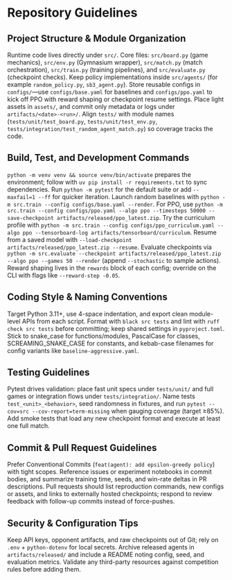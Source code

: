 # Repository Guidelines

## Project Structure & Module Organization
Runtime code lives directly under `src/`. Core files: `src/board.py` (game mechanics), `src/env.py` (Gymnasium wrapper), `src/match.py` (match orchestration), `src/train.py` (training pipelines), and `src/evaluate.py` (checkpoint checks). Keep policy implementations inside `src/agents/` (for example `random_policy.py`, `sb3_agent.py`). Store reusable configs in `configs/`—use `configs/base.yaml` for baselines and `configs/ppo.yaml` to kick off PPO with reward shaping or checkpoint resume settings. Place light assets in `assets/`, and commit only metadata or logs under `artifacts/<date>-<run>/`. Align `tests/` with module names (`tests/unit/test_board.py`, `tests/unit/test_env.py`, `tests/integration/test_random_agent_match.py`) so coverage tracks the code.

## Build, Test, and Development Commands
`python -m venv venv && source venv/bin/activate` prepares the environment; follow with `uv pip install -r requirements.txt` to sync dependencies. Run `python -m pytest` for the default suite or add `--maxfail=1 --ff` for quicker iteration. Launch random baselines with `python -m src.train --config configs/base.yaml --render`. For PPO, use `python -m src.train --config configs/ppo.yaml --algo ppo --timesteps 50000 --save-checkpoint artifacts/released/ppo_latest.zip`. Try the curriculum profile with `python -m src.train --config configs/ppo_curriculum.yaml --algo ppo --tensorboard-log artifacts/tensorboard/curriculum`. Resume from a saved model with `--load-checkpoint artifacts/released/ppo_latest.zip --resume`. Evaluate checkpoints via `python -m src.evaluate --checkpoint artifacts/released/ppo_latest.zip --algo ppo --games 50 --render` (append `--stochastic` to sample actions). Reward shaping lives in the `rewards` block of each config; override on the CLI with flags like `--reward-step -0.05`.

## Coding Style & Naming Conventions
Target Python 3.11+, use 4-space indentation, and export clean module-level APIs from each script. Format with `black src tests` and lint with `ruff check src tests` before committing; keep shared settings in `pyproject.toml`. Stick to snake_case for functions/modules, PascalCase for classes, SCREAMING_SNAKE_CASE for constants, and kebab-case filenames for config variants like `baseline-aggressive.yaml`.

## Testing Guidelines
Pytest drives validation: place fast unit specs under `tests/unit/` and full games or integration flows under `tests/integration/`. Name tests `test_<unit>_<behavior>`, seed randomness in fixtures, and run `pytest --cov=src --cov-report=term-missing` when gauging coverage (target ≥85%). Add smoke tests that load any new checkpoint format and execute at least one full match.

## Commit & Pull Request Guidelines
Prefer Conventional Commits (`feat(agent): add epsilon-greedy policy`) with tight scopes. Reference issues or experiment notebooks in commit bodies, and summarize training time, seeds, and win-rate deltas in PR descriptions. Pull requests should list reproduction commands, new configs or assets, and links to externally hosted checkpoints; respond to review feedback with follow-up commits instead of force-pushes.

## Security & Configuration Tips
Keep API keys, opponent artifacts, and raw checkpoints out of Git; rely on `.env` + `python-dotenv` for local secrets. Archive released agents in `artifacts/released/` and include a README noting config, seed, and evaluation metrics. Validate any third-party resources against competition rules before adding them.
